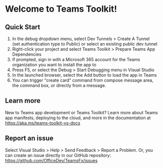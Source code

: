 # Welcome to Teams Toolkit!

## Quick Start

1. In the debug dropdown menu, select Dev Tunnels > Create A Tunnel (set authentication type to Public) or select an existing public dev tunnel
2. Right-click your project and select Teams Toolkit > Prepare Teams App Dependencies
3. If prompted, sign in with a Microsoft 365 account for the Teams organization you want 
to install the app to
4. Press F5, or select the Debug > Start Debugging menu in Visual Studio
5. In the launched browser, select the Add button to load the app in Teams
7. You can trigger "create card" command from compose message area, the command box, or directly from a message.

## Learn more

New to Teams app development or Teams Toolkit? Learn more about 
Teams app manifests, deploying to the cloud, and more in the documentation 
at https://aka.ms/teams-toolkit-vs-docs

## Report an issue

Select Visual Studio > Help > Send Feedback > Report a Problem. 
Or, you can create an issue directly in our GitHub repository: 
https://github.com/OfficeDev/TeamsFx/issues
